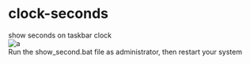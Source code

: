 # clock-seconds
show seconds on taskbar clock<br>
![a](https://github.com/user-attachments/assets/1e3333ed-843e-495a-9b38-6d3df16af327)<br>
Run the show_second.bat file as administrator, then restart your system
